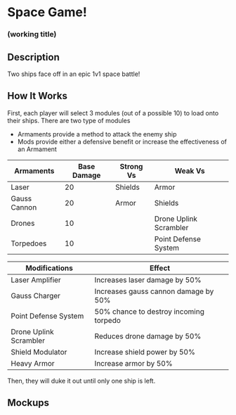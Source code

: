 # Space Game!
### (working title)

## Description
Two ships face off in an epic 1v1 space battle!

## How It Works
First, each player will select 3 modules (out of a possible 10) to load onto their ships.
There are two type of modules
- Armaments provide a method to attack the enemy ship
- Mods provide either a defensive benefit or increase the effectiveness of an Armament

Armaments | Base Damage | Strong Vs | Weak Vs
---------- | ----- | -------- | --------
Laser | 20 | Shields | Armor
Gauss Cannon | 20 | Armor | Shields
Drones | 10 | | Drone Uplink Scrambler
Torpedoes | 10 | | Point Defense System

Modifications | Effect
---------- | ----------
Laser Amplifier | Increases laser damage by 50%
Gauss Charger | Increases gauss cannon damage by 50%
Point Defense System | 50% chance to destroy incoming torpedo
Drone Uplink Scrambler | Reduces drone damage by 50%
Shield Modulator | Increase shield power by 50%
Heavy Armor | Increase armor by 50%



Then, they will duke it out until only one ship is left.

## Mockups
